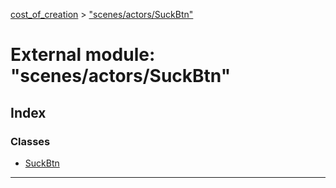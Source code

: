 [cost_of_creation](../README.md) > ["scenes/actors/SuckBtn"](../modules/_scenes_actors_suckbtn_.md)



# External module: "scenes/actors/SuckBtn"

## Index

### Classes

* [SuckBtn](../classes/_scenes_actors_suckbtn_.suckbtn.md)



---
